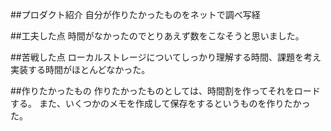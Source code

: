 ##プロダクト紹介
自分が作りたかったものをネットで調べ写経

##工夫した点
時間がなかったのでとりあえず数をこなそうと思いました。

##苦戦した点
ローカルストレージについてしっかり理解する時間、課題を考え実装する時間がほとんどなかった。


##作りたかったもの
作りたかったものとしては、時間割を作ってそれをロードする。
また、いくつかのメモを作成して保存をするというものを作りたかった。
